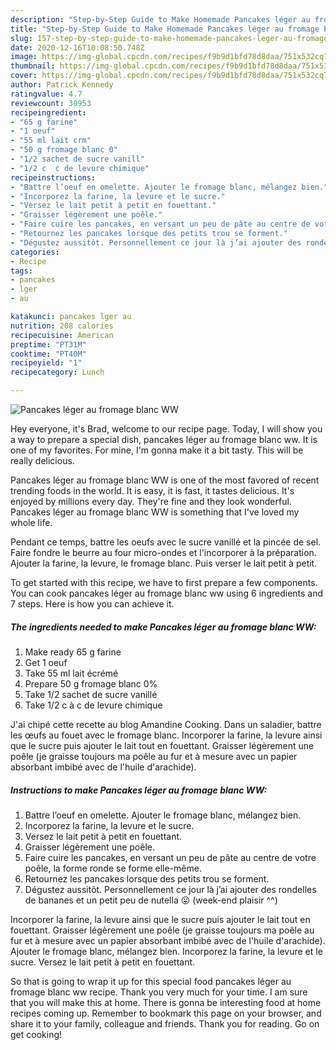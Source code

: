 ```yaml
---
description: "Step-by-Step Guide to Make Homemade Pancakes léger au fromage blanc WW"
title: "Step-by-Step Guide to Make Homemade Pancakes léger au fromage blanc WW"
slug: 157-step-by-step-guide-to-make-homemade-pancakes-leger-au-fromage-blanc-ww
date: 2020-12-16T10:08:50.748Z
image: https://img-global.cpcdn.com/recipes/f9b9d1bfd78d8daa/751x532cq70/pancakes-leger-au-fromage-blanc-ww-photo-principale-de-la-recette.jpg
thumbnail: https://img-global.cpcdn.com/recipes/f9b9d1bfd78d8daa/751x532cq70/pancakes-leger-au-fromage-blanc-ww-photo-principale-de-la-recette.jpg
cover: https://img-global.cpcdn.com/recipes/f9b9d1bfd78d8daa/751x532cq70/pancakes-leger-au-fromage-blanc-ww-photo-principale-de-la-recette.jpg
author: Patrick Kennedy
ratingvalue: 4.7
reviewcount: 30953
recipeingredient:
- "65 g farine"
- "1 oeuf"
- "55 ml lait crm"
- "50 g fromage blanc 0"
- "1/2 sachet de sucre vanill"
- "1/2 c  c de levure chimique"
recipeinstructions:
- "Battre l’oeuf en omelette. Ajouter le fromage blanc, mélangez bien."
- "Incorporez la farine, la levure et le sucre."
- "Versez le lait petit à petit en fouettant."
- "Graisser légèrement une poêle."
- "Faire cuire les pancakes, en versant un peu de pâte au centre de votre poêle, la forme ronde se forme elle-même."
- "Retournez les pancakes lorsque des petits trou se forment."
- "Dégustez aussitôt. Personnellement ce jour là j’ai ajouter des rondelles de bananes et un petit peu de nutella 😛 (week-end plaisir ^^)"
categories:
- Recipe
tags:
- pancakes
- lger
- au

katakunci: pancakes lger au 
nutrition: 208 calories
recipecuisine: American
preptime: "PT31M"
cooktime: "PT40M"
recipeyield: "1"
recipecategory: Lunch

---
```



![Pancakes léger au fromage blanc WW](https://img-global.cpcdn.com/recipes/f9b9d1bfd78d8daa/751x532cq70/pancakes-leger-au-fromage-blanc-ww-photo-principale-de-la-recette.jpg)

Hey everyone, it's Brad, welcome to our recipe page. Today, I will show you a way to prepare a special dish, pancakes léger au fromage blanc ww. It is one of my favorites. For mine, I'm gonna make it a bit tasty. This will be really delicious.

Pancakes léger au fromage blanc WW is one of the most favored of recent trending foods in the world. It is easy, it is fast, it tastes delicious. It's enjoyed by millions every day. They're fine and they look wonderful. Pancakes léger au fromage blanc WW is something that I've loved my whole life.

Pendant ce temps, battre les oeufs avec le sucre vanillé et la pincée de sel. Faire fondre le beurre au four micro-ondes et l&#39;incorporer à la préparation. Ajouter la farine, la levure, le fromage blanc. Puis verser le lait petit à petit.


To get started with this recipe, we have to first prepare a few components. You can cook pancakes léger au fromage blanc ww using 6 ingredients and 7 steps. Here is how you can achieve it.

<!--inarticleads1-->

##### The ingredients needed to make Pancakes léger au fromage blanc WW:

1. Make ready 65 g farine
1. Get 1 oeuf
1. Take 55 ml lait écrémé
1. Prepare 50 g fromage blanc 0%
1. Take 1/2 sachet de sucre vanillé
1. Take 1/2 c à c de levure chimique


J&#39;ai chipé cette recette au blog Amandine Cooking. Dans un saladier, battre les œufs au fouet avec le fromage blanc. Incorporer la farine, la levure ainsi que le sucre puis ajouter le lait tout en fouettant. Graisser légèrement une poêle (je graisse toujours ma poêle au fur et à mesure avec un papier absorbant imbibé avec de l&#39;huile d&#39;arachide). 

<!--inarticleads2-->

##### Instructions to make Pancakes léger au fromage blanc WW:

1. Battre l’oeuf en omelette. Ajouter le fromage blanc, mélangez bien.
1. Incorporez la farine, la levure et le sucre.
1. Versez le lait petit à petit en fouettant.
1. Graisser légèrement une poêle.
1. Faire cuire les pancakes, en versant un peu de pâte au centre de votre poêle, la forme ronde se forme elle-même.
1. Retournez les pancakes lorsque des petits trou se forment.
1. Dégustez aussitôt. Personnellement ce jour là j’ai ajouter des rondelles de bananes et un petit peu de nutella 😛 (week-end plaisir ^^)


Incorporer la farine, la levure ainsi que le sucre puis ajouter le lait tout en fouettant. Graisser légèrement une poêle (je graisse toujours ma poêle au fur et à mesure avec un papier absorbant imbibé avec de l&#39;huile d&#39;arachide). Ajouter le fromage blanc, mélangez bien. Incorporez la farine, la levure et le sucre. Versez le lait petit à petit en fouettant. 

So that is going to wrap it up for this special food pancakes léger au fromage blanc ww recipe. Thank you very much for your time. I am sure that you will make this at home. There is gonna be interesting food at home recipes coming up. Remember to bookmark this page on your browser, and share it to your family, colleague and friends. Thank you for reading. Go on get cooking!
